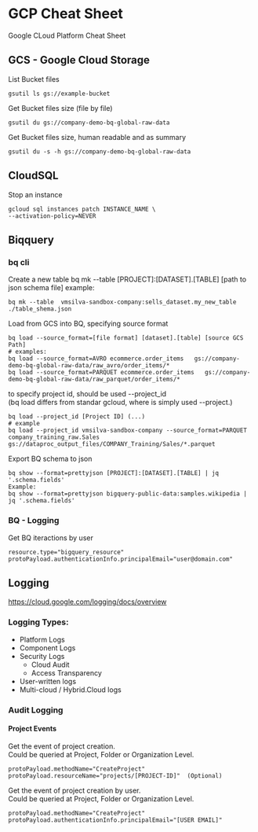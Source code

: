 # GCP Cheat Sheet
Google CLoud Platform Cheat Sheet 

## GCS - Google Cloud Storage
List Bucket files
```
gsutil ls gs://example-bucket
```

Get Bucket files size (file by file)
```
gsutil du gs://company-demo-bq-global-raw-data
```

Get Bucket files size, human readable and as summary
```
gsutil du -s -h gs://company-demo-bq-global-raw-data
```

## CloudSQL
Stop an instance
```
gcloud sql instances patch INSTANCE_NAME \
--activation-policy=NEVER
```

## Biqquery
### bq cli
Create a new table
bq mk --table [PROJECT]:[DATASET].[TABLE] [path to json schema file] 
example:
```
bq mk --table  vmsilva-sandbox-company:sells_dataset.my_new_table  ./table_shema.json
```

Load from GCS into BQ, specifying source format
```
bq load --source_format=[file format] [dataset].[table] [source GCS Path]
# examples:
bq load --source_format=AVRO ecommerce.order_items   gs://company-demo-bq-global-raw-data/raw_avro/order_items/*
bq load --source_format=PARQUET ecommerce.order_items   gs://company-demo-bq-global-raw-data/raw_parquet/order_items/*
```
to specify project id, should be used --project_id  
(bq load differs from standar gcloud, where is simply used --project.)
```
bq load --project_id [Project ID] (...)
# example
bq load --project_id vmsilva-sandbox-company --source_format=PARQUET company_training_raw.Sales   gs://dataproc_output_files/COMPANY_Training/Sales/*.parquet
```
Export BQ schema to json
```
bq show --format=prettyjson [PROJECT]:[DATASET].[TABLE] | jq '.schema.fields'
Example:
bq show --format=prettyjson bigquery-public-data:samples.wikipedia | jq '.schema.fields'
```

### BQ - Logging
Get BQ iteractions by user
```
resource.type="bigquery_resource"
protoPayload.authenticationInfo.principalEmail="user@domain.com"
```


## Logging
https://cloud.google.com/logging/docs/overview
### Logging Types:
- Platform Logs
- Component Logs
- Security Logs
  - Cloud Audit
  - Access Transparency
- User-written logs
- Multi-cloud / Hybrid.Cloud logs

### Audit Logging
#### Project Events
Get the event of project creation.  
Could be queried at Project, Folder or Organization Level.
```
protoPayload.methodName="CreateProject"
protoPayload.resourceName="projects/[PROJECT-ID]"  (Optional)
```
Get the event of project creation by user.  
Could be queried at Project, Folder or Organization Level.
```
protoPayload.methodName="CreateProject"
protoPayload.authenticationInfo.principalEmail="[USER EMAIL]"
```
